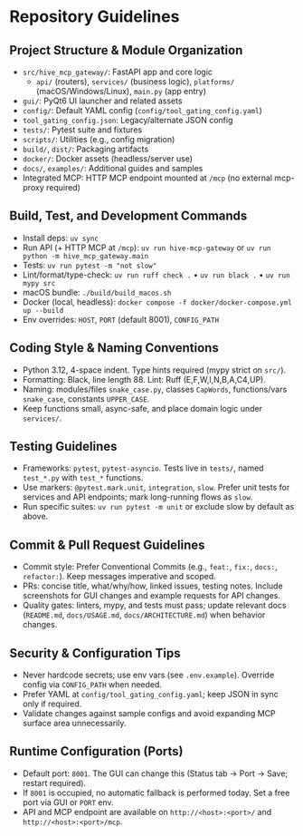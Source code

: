 # Repository Guidelines

## Project Structure & Module Organization
- `src/hive_mcp_gateway/`: FastAPI app and core logic
  - `api/` (routers), `services/` (business logic), `platforms/` (macOS/Windows/Linux), `main.py` (app entry)
- `gui/`: PyQt6 UI launcher and related assets
- `config/`: Default YAML config (`config/tool_gating_config.yaml`)
- `tool_gating_config.json`: Legacy/alternate JSON config
- `tests/`: Pytest suite and fixtures
- `scripts/`: Utilities (e.g., config migration)
- `build/`, `dist/`: Packaging artifacts
- `docker/`: Docker assets (headless/server use)
- `docs/`, `examples/`: Additional guides and samples
- Integrated MCP: HTTP MCP endpoint mounted at `/mcp` (no external mcp-proxy required)

## Build, Test, and Development Commands
- Install deps: `uv sync`
- Run API (+ HTTP MCP at `/mcp`): `uv run hive-mcp-gateway` or `uv run python -m hive_mcp_gateway.main`
- Tests: `uv run pytest -m "not slow"`
- Lint/format/type-check: `uv run ruff check .` • `uv run black .` • `uv run mypy src`
- macOS bundle: `./build/build_macos.sh`
- Docker (local, headless): `docker compose -f docker/docker-compose.yml up --build`
- Env overrides: `HOST`, `PORT` (default 8001), `CONFIG_PATH`

## Coding Style & Naming Conventions
- Python 3.12, 4-space indent. Type hints required (mypy strict on `src/`).
- Formatting: Black, line length 88. Lint: Ruff (E,F,W,I,N,B,A,C4,UP).
- Naming: modules/files `snake_case.py`, classes `CapWords`, functions/vars `snake_case`, constants `UPPER_CASE`.
- Keep functions small, async-safe, and place domain logic under `services/`.

## Testing Guidelines
- Frameworks: `pytest`, `pytest-asyncio`. Tests live in `tests/`, named `test_*.py` with `test_*` functions.
- Use markers: `@pytest.mark.unit`, `integration`, `slow`. Prefer unit tests for services and API endpoints; mark long-running flows as `slow`.
- Run specific suites: `uv run pytest -m unit` or exclude slow by default as above.

## Commit & Pull Request Guidelines
- Commit style: Prefer Conventional Commits (e.g., `feat:`, `fix:`, `docs:`, `refactor:`). Keep messages imperative and scoped.
- PRs: concise title, what/why/how, linked issues, testing notes. Include screenshots for GUI changes and example requests for API changes.
- Quality gates: linters, mypy, and tests must pass; update relevant docs (`README.md`, `docs/USAGE.md`, `docs/ARCHITECTURE.md`) when behavior changes.

## Security & Configuration Tips
- Never hardcode secrets; use env vars (see `.env.example`). Override config via `CONFIG_PATH` when needed.
- Prefer YAML at `config/tool_gating_config.yaml`; keep JSON in sync only if required.
- Validate changes against sample configs and avoid expanding MCP surface area unnecessarily.

## Runtime Configuration (Ports)
- Default port: `8001`. The GUI can change this (Status tab → Port → Save; restart required).
- If `8001` is occupied, no automatic fallback is performed today. Set a free port via GUI or `PORT` env.
- API and MCP endpoint are available on `http://<host>:<port>/` and `http://<host>:<port>/mcp`.
